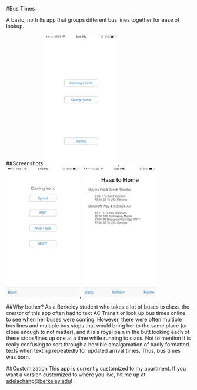 #Bus Times

A basic, no frills app that groups different bus lines together for ease of lookup.

##Screenshots
![](screenshots/photo1.jpg), ![](screenshots/photo2.jpg), ![](screenshots/photo3.jpg)

##Why bother?
As a Berkeley student who takes a lot of buses to class, the creator of this app often had to text AC Transit or look up bus times online to see when her buses were coming. However, there were often multiple bus lines and multiple bus stops that would bring her to the same place (or close enough to not matter), and it is a royal pain in the butt looking each of these stops/lines up one at a time while running to class. Not to mention it is really confusing to sort through a horrible amalgamation of badly formatted texts when texting repeatedly for updated arrival times. Thus, bus times was born.

##Customization
This app is currently customized to my apartment. If you want a version customized to where you live, hit me up at adelachang@berkeley.edu!